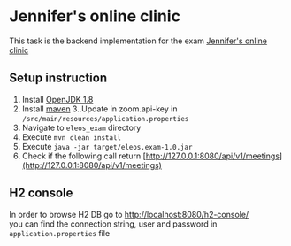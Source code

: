 # Jennifer's online clinic
This task is the backend implementation for the exam [Jennifer's online clinic](https://www.notion.so/Jennifer-s-online-clinic-4082662698fd47d2845493a457459615)

## Setup instruction
1. Install [OpenJDK 1.8](https://openjdk.java.net/install/)
2. Install [maven](https://maven.apache.org/install.html) 
3..Update in zoom.api-key in `/src/main/resources/application.properties`
4. Navigate to `eleos_exam` directory
5. Execute `mvn clean install`
6. Execute `java -jar target/eleos.exam-1.0.jar`
7. Check if the following call return [http://127.0.0.1:8080/api/v1/meetings](http://127.0.0.1:8080/api/v1/meetings)

## H2 console
In order to browse H2 DB go to [http://localhost:8080/h2-console/](http://localhost:8080/h2-console/)  
you can find the connection string, user and password in `application.properties` file
